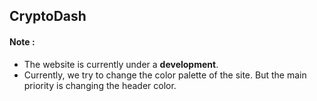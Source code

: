 ## CryptoDash
#### Note : 
- The website is currently under a **development**.
- Currently, we try to change the color palette of the site. But the main priority is changing the header color.
